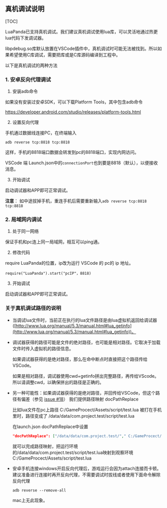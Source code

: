 ## 真机调试说明

[TOC]

LuaPanda已支持真机调试。我们建议真机调试使用lua库，可以灵活地通过热更lua代码下发调试器。

libpdebug.so库默认放置在VSCode插件中，真机调试时可能无法被找到。所以如果希望使用C库调试，需要把库或是C库源码编译到工程中。

以下是真机调试的两种方法

### 1. 安卓反向代理调试

1. 安装adb命令

如果没有安装过安卓SDK，可以下载Platform Tools，其中包含adb命令

https://developer.android.com/studio/releases/platform-tools.html

2. 设置反向代理

手机通过数据线连接PC，在终端输入

```
adb reverse tcp:8818 tcp:8818
```

这样，手机的8818端口数据会转发到pc的8818端口，实现内网访问。

VSCode 端 Launch.json中的`connectionPort`也到要是8818（默认），以便接收消息。

3. 开始调试

启动调试器和APP即可正常调试。



**注意**： 如中途拔掉手机，重连手机后需要重新输入`adb reverse tcp:8818 tcp:8818`



### 2. 局域网内调试

1. 处于同一网络

保证手机和pc连上同一局域网，相互可以ping通。

2. 修改代码

require LuaPanda的位置，ip改为运行 VSCode 的 pc的 ip 地址。

```
require("LuaPanda").start("pcIP"，8818)
```

3. 开始调试

启动调试器和APP即可正常调试。



### 关于真机调试路径的说明

+ 当调试lua文件时，当前正在执行的lua文件路径是由lua虚拟机返回给调试器([http://www.lua.org/manual/5.3/manual.html#lua_getinfo](http://www.lua.org/manual/5.3/manual.html#lua_getinfo))。

+ 调试器获得的路径可能是文件的绝对路径，也可能是相对路径。它取决于加载文件时传入虚拟机的路径信息。

  如果调试器获得的是绝对路径，那么在命中断点时直接把这个路径传给VSCode。

  如果是相对路径，调试器使用cwd+getinfo拼出完整路径，再传给VScode。所以请调整cwd，以确保拼出的路径是正确的。

+ 另一种可能性：如果调试器获得的是绝对路径，并回传给VSCode，但这个路径有偏差（参见 [issue #18](https://github.com/Tencent/LuaPanda/issues/18)） 我们提供路径映射 docPathReplace

  比如lua文件在pc上路径 		 C:/GameProcect/Assets/script/test.lua
  被打在手机里时，路径变成了 /data/data/com.project.test/script/test.lua

  在launch.json docPathReplace中设置

  ```json
  "docPathReplace": ["/data/data/com.project.test/"," C:/GameProcect/Assets/"]
  ```

  就可以完成路径映射，把运行环境的/data/data/com.project.test/script/test.lua映射到观察环境C:/GameProcect/Assets/script/test.lua

+ 安卓手机连接windows开启反向代理后，游戏运行会因为attach连接而卡顿。建议准备进行连接时再开反向代理，不需要调试时拔线或者使用下面命令解除反向代理

  ```
  adb reverse --remove-all
  ```

  mac上无此现象。

